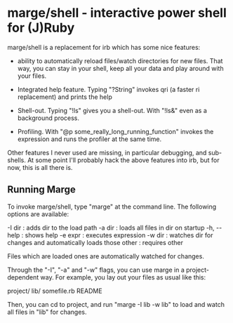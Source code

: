 marge/shell - interactive power shell for (J)Ruby
=================================================

marge/shell is a replacement for irb which has some nice features:

- ability to automatically reload files/watch directories for new
  files. That way, you can stay in your shell, keep all your data
  and play around with your files.

- Integrated help feature. Typing "?String" invokes qri (a faster
  ri replacement) and prints the help

- Shell-out. Typing "!ls" gives you a shell-out. With "!ls&" even
  as a background process.

- Profiling. With "@p some_really_long_running_function" invokes
  the expression and runs the profiler at the same time.

Other features I never used are missing, in particular debugging, and
sub-shells. At some point I'll probably hack the above features into
irb, but for now, this is all there is.


Running Marge
-------------

To invoke marge/shell, type "marge" at the command line. The following
options are available:

-I dir     : adds dir to the load path
-a dir     : loads all files in dir on startup
-h, --help : shows help
-e expr    : executes expression
-w dir     : watches dir for changes and automatically loads those
other	   : requires other

Files which are loaded ones are automatically watched for changes.

Through the "-I", "-a" and "-w" flags, you can use marge in a
project-dependent way. For example, you lay out your files as usual
like this:

  project/
          lib/
              somefile.rb
          README

Then, you can cd to project, and run "marge -I lib -w lib" to load
and watch all files in "lib" for changes.